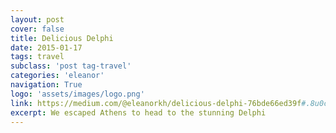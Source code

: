 ```yaml
---
layout: post
cover: false
title: Delicious Delphi
date: 2015-01-17
tags: travel
subclass: 'post tag-travel'
categories: 'eleanor'
navigation: True
logo: 'assets/images/logo.png'
link: https://medium.com/@eleanorkh/delicious-delphi-76bde66ed39f#.8u0chjn38
excerpt: We escaped Athens to head to the stunning Delphi
---
```

